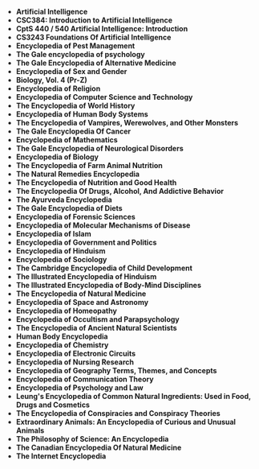<ul>

                             
 <li><b><a target="_blank" href="https://github.com/manjunath5496/Encyclopedia-Books/blob/master/ncy(1).pdf" style="text-decoration:none;">Artificial Intelligence</a></b></li>
 <li><b><a target="_blank" href="https://github.com/manjunath5496/Encyclopedia-Books/blob/master/ncy(2).pdf" style="text-decoration:none;">CSC384: Introduction to Artificial Intelligence  </a></b></li>
                                <li><b><a target="_blank" href="https://github.com/manjunath5496/Encyclopedia-Books/blob/master/ncy(3).pdf" style="text-decoration:none;">CptS 440 / 540 Artificial Intelligence: Introduction</a></b></li>
 <li><b><a target="_blank" href="https://github.com/manjunath5496/Encyclopedia-Books/blob/master/ncy(4).pdf" style="text-decoration:none;">CS3243 Foundations Of Artificial Intelligence</a></b></li>                              
<li><b><a target="_blank" href="https://github.com/manjunath5496/Encyclopedia-Books/blob/master/ncy(5).pdf" style="text-decoration:none;">Encyclopedia of Pest Management</a></b></li>
<li><b><a target="_blank" href="https://github.com/manjunath5496/Encyclopedia-Books/blob/master/ncy(6).pdf" style="text-decoration:none;">The Gale encyclopedia of psychology</a></b></li>
 
  <li><b><a target="_blank" href="https://github.com/manjunath5496/Encyclopedia-Books/blob/master/ncy(7).pdf" style="text-decoration:none;">The Gale Encyclopedia of Alternative Medicine</a></b></li>
 <li><b><a target="_blank" href="https://github.com/manjunath5496/Encyclopedia-Books/blob/master/ncy(8).pdf" style="text-decoration:none;">Encyclopedia of Sex and Gender </a></b></li>
   <li><b><a target="_blank" href="https://github.com/manjunath5496/Encyclopedia-Books/blob/master/ncy(9).pdf" style="text-decoration:none;">Biology, Vol. 4 (Pr-Z)</a></b></li>                             
 <li><b><a target="_blank" href="https://github.com/manjunath5496/Encyclopedia-Books/blob/master/ncy(10).pdf" style="text-decoration:none;">Encyclopedia of Religion </a></b></li>                              
<li><b><a target="_blank" href="https://github.com/manjunath5496/Encyclopedia-Books/blob/master/ncy(11).pdf" style="text-decoration:none;">Encyclopedia of Computer Science and Technology</a></b></li>
<li><b><a target="_blank" href="https://github.com/manjunath5496/Encyclopedia-Books/blob/master/ncy(12).pdf" style="text-decoration:none;">The Encyclopedia of World History</a></b></li>
               <li><b><a target="_blank" href="https://github.com/manjunath5496/Encyclopedia-Books/blob/master/ncy(13).pdf" style="text-decoration:none;">Encyclopedia of Human Body Systems</a></b></li>
 <li><b><a target="_blank" href="https://github.com/manjunath5496/Encyclopedia-Books/blob/master/ncy(14).pdf" style="text-decoration:none;">The Encyclopedia of Vampires, Werewolves, and Other Monsters </a></b></li>                              
<li><b><a target="_blank" href="https://github.com/manjunath5496/Encyclopedia-Books/blob/master/ncy(15).pdf" style="text-decoration:none;">The Gale Encyclopedia Of Cancer</a></b></li>
<li><b><a target="_blank" href="https://github.com/manjunath5496/Encyclopedia-Books/blob/master/ncy(16).pdf" style="text-decoration:none;">Encyclopedia of Mathematics </a></b></li>

  <li><b><a target="_blank" href="https://github.com/manjunath5496/Encyclopedia-Books/blob/master/ncy(17).pdf" style="text-decoration:none;">The Gale Encyclopedia of Neurological Disorders </a></b></li>                              
<li><b><a target="_blank" href="https://github.com/manjunath5496/Encyclopedia-Books/blob/master/ncy(18).pdf" style="text-decoration:none;">Encyclopedia of Biology </a></b></li>
<li><b><a target="_blank" href="https://github.com/manjunath5496/Encyclopedia-Books/blob/master/ncy(19).pdf" style="text-decoration:none;">The Encyclopedia of Farm Animal Nutrition </a></b></li>
 
<li><b><a target="_blank" href="https://github.com/manjunath5496/Encyclopedia-Books/blob/master/ncy(20).pdf" style="text-decoration:none;">The Natural Remedies Encyclopedia </a></b></li>

<li><b><a target="_blank" href="https://github.com/manjunath5496/Encyclopedia-Books/blob/master/ncy(21).pdf" style="text-decoration:none;">The Encyclopedia of Nutrition and Good Health </a></b></li>
 
  <li><b><a target="_blank" href="https://github.com/manjunath5496/Encyclopedia-Books/blob/master/ncy(22).pdf" style="text-decoration:none;">The Encyclopedia Of Drugs, Alcohol, And Addictive Behavior </a></b></li>                              
<li><b><a target="_blank" href="https://github.com/manjunath5496/Encyclopedia-Books/blob/master/ncy(24).rar" style="text-decoration:none;">The Ayurveda Encyclopedia </a></b></li>
<li><b><a target="_blank" href="https://github.com/manjunath5496/Encyclopedia-Books/blob/master/ncy(25).pdf" style="text-decoration:none;">The Gale Encyclopedia of Diets </a></b></li>
 
<li><b><a target="_blank" href="https://github.com/manjunath5496/Encyclopedia-Books/blob/master/ncy(26).rar" style="text-decoration:none;">Encyclopedia of Forensic Sciences</a></b></li>

<li><b><a target="_blank" href="https://github.com/manjunath5496/Encyclopedia-Books/blob/master/ncy(27).pdf" style="text-decoration:none;">Encyclopedia of Molecular Mechanisms of Disease </a></b></li>
  
 
  <li><b><a target="_blank" href="https://github.com/manjunath5496/Encyclopedia-Books/blob/master/ncy(23).pdf" style="text-decoration:none;">Encyclopedia of Islam </a></b></li>                              
<li><b><a target="_blank" href="https://github.com/manjunath5496/Encyclopedia-Books/blob/master/ncy(28).pdf" style="text-decoration:none;">Encyclopedia of Government and Politics </a></b></li>
<li><b><a target="_blank" href="https://github.com/manjunath5496/Encyclopedia-Books/blob/master/ncy(29).pdf" style="text-decoration:none;">Encyclopedia of Hinduism </a></b></li>
 
<li><b><a target="_blank" href="https://github.com/manjunath5496/Encyclopedia-Books/blob/master/ncy(30).pdf" style="text-decoration:none;">Encyclopedia of Sociology </a></b></li>

<li><b><a target="_blank" href="https://github.com/manjunath5496/Encyclopedia-Books/blob/master/ncy(31).pdf" style="text-decoration:none;">The Cambridge Encyclopedia of Child Development </a></b></li>
 
  <li><b><a target="_blank" href="https://github.com/manjunath5496/Encyclopedia-Books/blob/master/ncy(33).pdf" style="text-decoration:none;">The Illustrated Encyclopedia of Hinduism </a></b></li>                              
<li><b><a target="_blank" href="https://github.com/manjunath5496/Encyclopedia-Books/blob/master/ncy(35).pdf" style="text-decoration:none;">The Illustrated Encyclopedia of Body-Mind Disciplines </a></b></li>
<li><b><a target="_blank" href="https://github.com/manjunath5496/Encyclopedia-Books/blob/master/ncy(36).pdf" style="text-decoration:none;">The Encyclopedia of Natural Medicine </a></b></li>
 
<li><b><a target="_blank" href="https://github.com/manjunath5496/Encyclopedia-Books/blob/master/ncy(37).pdf" style="text-decoration:none;"> Encyclopedia of Space and Astronomy</a></b></li>


  <li><b><a target="_blank" href="https://github.com/manjunath5496/Encyclopedia-Books/blob/master/ncy(32).pdf" style="text-decoration:none;">Encyclopedia of Homeopathy </a></b></li>                              
<li><b><a target="_blank" href="https://github.com/manjunath5496/Encyclopedia-Books/blob/master/ncy(34).pdf" style="text-decoration:none;">Encyclopedia of Occultism and Parapsychology </a></b></li>
<li><b><a target="_blank" href="https://github.com/manjunath5496/Encyclopedia-Books/blob/master/ncy(38).pdf" style="text-decoration:none;">The Encyclopedia of Ancient Natural Scientists </a></b></li>
 
<li><b><a target="_blank" href="https://github.com/manjunath5496/Encyclopedia-Books/blob/master/ncy(39).pdf" style="text-decoration:none;"> Human Body Encyclopedia</a></b></li>

  
<li><b><a target="_blank" href="https://github.com/manjunath5496/Encyclopedia-Books/blob/master/ncy(40).pdf" style="text-decoration:none;"> Encyclopedia of Chemistry</a></b></li>


  <li><b><a target="_blank" href="https://github.com/manjunath5496/Encyclopedia-Books/blob/master/ncy(41).pdf" style="text-decoration:none;">Encyclopedia of Electronic Circuits </a></b></li>                              
<li><b><a target="_blank" href="https://github.com/manjunath5496/Encyclopedia-Books/blob/master/ncy(42).pdf" style="text-decoration:none;">Encyclopedia of Nursing Research </a></b></li>
<li><b><a target="_blank" href="https://github.com/manjunath5496/Encyclopedia-Books/blob/master/ncy(43).pdf" style="text-decoration:none;">Encyclopedia of Geography Terms, Themes, and Concepts </a></b></li>
 
<li><b><a target="_blank" href="https://github.com/manjunath5496/Encyclopedia-Books/blob/master/ncy(44).pdf" style="text-decoration:none;"> Encyclopedia of Communication Theory</a></b></li>
 
   <li><b><a target="_blank" href="https://github.com/manjunath5496/Encyclopedia-Books/blob/master/ncy(45).pdf" style="text-decoration:none;">Encyclopedia of Psychology and Law </a></b></li>                              
<li><b><a target="_blank" href="https://github.com/manjunath5496/Encyclopedia-Books/blob/master/ncy(46).pdf" style="text-decoration:none;">Leung's Encyclopedia of Common Natural Ingredients: Used in Food, Drugs and Cosmetics </a></b></li>
<li><b><a target="_blank" href="https://github.com/manjunath5496/Encyclopedia-Books/blob/master/ncy(47).pdf" style="text-decoration:none;">The Encyclopedia of Conspiracies and Conspiracy Theories </a></b></li>
 
<li><b><a target="_blank" href="https://github.com/manjunath5496/Encyclopedia-Books/blob/master/ncy(48).pdf" style="text-decoration:none;"> Extraordinary Animals: An Encyclopedia of Curious and Unusual Animals</a></b></li>
 
 
   <li><b><a target="_blank" href="https://github.com/manjunath5496/Encyclopedia-Books/blob/master/ncy(49).pdf" style="text-decoration:none;">The Philosophy of Science: An Encyclopedia</a></b></li>                              
<li><b><a target="_blank" href="https://github.com/manjunath5496/Encyclopedia-Books/blob/master/ncy(50).pdf" style="text-decoration:none;">The Canadian Encyclopedia Of Natural Medicine </a></b></li>
<li><b><a target="_blank" href="https://github.com/manjunath5496/Encyclopedia-Books/blob/master/ncy(51).pdf" style="text-decoration:none;">The Internet Encyclopedia </a></b></li>
 

 
 
 
 
 
 
 
 
 
  </ul>

